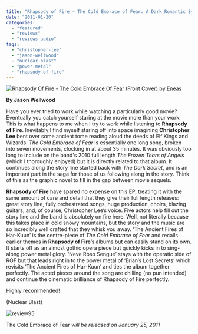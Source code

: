```yaml
---
title: "Rhapsody of Fire – The Cold Embrace of Fear: A Dark Romantic Symphony"
date: "2011-01-20"
categories: 
  - "featured"
  - "reviews"
  - "reviews-audio"
tags: 
  - "christopher-lee"
  - "jason-wellwood"
  - "nuclear-blast"
  - "power-metal"
  - "rhapsody-of-fire"
---
```


[![](http://www.hellbound.ca/wp-content/uploads/2011/01/Rhapsody-Of-Fire-The-Cold-Embrace-Of-Fear-Front-Cover-by-Eneas.jpg "Rhapsody Of Fire - The Cold Embrace Of Fear (Front Cover) by Eneas")](http://www.hellbound.ca/wp-content/uploads/2011/01/Rhapsody-Of-Fire-The-Cold-Embrace-Of-Fear-Front-Cover-by-Eneas.jpg)

**By Jason Wellwood**

Have you ever tried to work while watching a particularly good movie? Eventually you catch yourself staring at the movie more than your work. This is what happens to me when I try to work while listening to **Rhapsody of Fire**. Inevitably I find myself staring off into space imagining **Christopher Lee** bent over some ancient tome reading aloud the deeds of Elf Kings and Wizards. _The Cold Embrace of Fear_ is essentially one long song, broken into seven movements, clocking in at about 35 minutes. It was obviously too long to include on the band's 2010 full length _The Frozen Tears of Angels_ (which I thoroughly enjoyed) but it is directly related to that album. It continues along the story line started back with _The Dark Secret_, and is an important part in the saga for those of us following along in the story. Think of this as the graphic novel to fill in the gap between movie sequels.

**Rhapsody of Fire** have spared no expense on this EP, treating it with the same amount of care and detail that they give their full length releases: great story line, fully orchestrated songs, huge production, choirs, blazing guitars, and, of course, Christopher Lee’s voice. Five actors help fill out the story line and the band is absolutely on fire here. Well, not literally because this takes place in cold snowy mountains, but the story and the music are so incredibly well crafted that they whisk you away. ‘The Ancient Fires of Har-Kuun’ is the centre-piece of _The Cold Embrace of Fear_ and recalls earlier themes in **Rhapsody of Fire**’s albums but can easily stand on its own. It starts off as an almost gothic opera piece but quickly kicks in to sing-along power metal glory. ‘Neve Roso Sengue’ stays with the operatic side of ROF but that leads right in to the power metal of ‘Erian’s Lost Secrets’ which revisits ‘The Ancient Fires of Har-Kuun’ and ties the album together perfectly. The acted pieces around the song are chilling (no pun intended) and continue the cinematic brilliance of Rhapsody of Fire perfectly.

Highly recommended!

(Nuclear Blast)

![](http://www.hellbound.ca/wp-content/uploads/2009/07/review951.png "review95")

The Cold Embrace of Fear _will be released on January 25, 2011_
